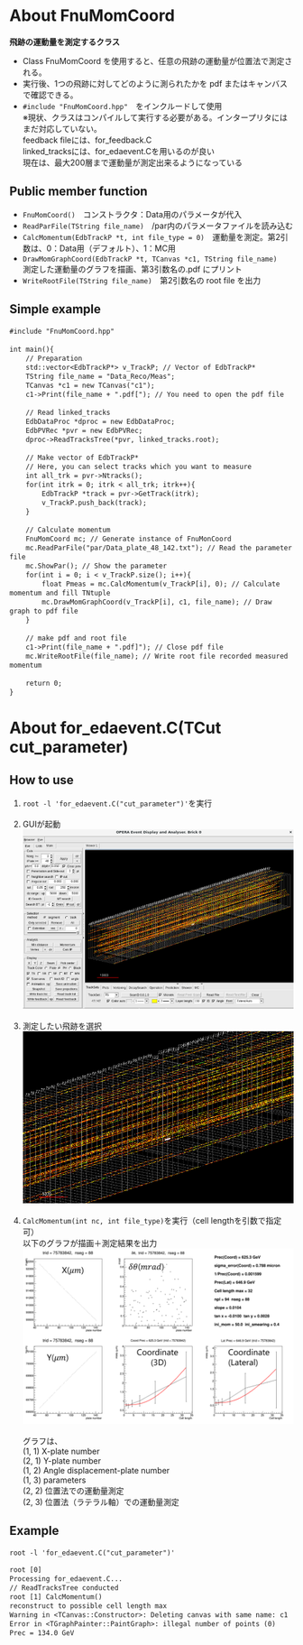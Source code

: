 # About FnuMomCoord
**飛跡の運動量を測定するクラス**<br>
- Class FnuMomCoord を使用すると、任意の飛跡の運動量が位置法で測定される。<br>
- 実行後、1つの飛跡に対してどのように測られたかを pdf またはキャンバスで確認できる。<br>
- `#include "FnuMomCoord.hpp"`　をインクルードして使用<br>
※現状、クラスはコンパイルして実行する必要がある。インタープリタにはまだ対応していない。<br>
feedback fileには、for_feedback.C<br>
linked_tracksには、for_edaevent.Cを用いるのが良い<br>
現在は、最大200層まで運動量が測定出来るようになっている<br>


## Public member function
- `FnuMomCoord()`　コンストラクタ：Data用のパラメータが代入
- `ReadParFile(TString file_name)`　/par内のパラメータファイルを読み込む
- `CalcMomentum(EdbTrackP *t, int file_type = 0)`　運動量を測定。第2引数は、0：Data用（デフォルト）、1：MC用
- `DrawMomGraphCoord(EdbTrackP *t, TCanvas *c1, TString file_name)`<br>
測定した運動量のグラフを描画、第3引数名の.pdf にプリント<br>
- `WriteRootFile(TString file_name)`　第2引数名の root file を出力<br>

## Simple example
```
#include "FnuMomCoord.hpp"

int main(){
    // Preparation
    std::vector<EdbTrackP*> v_TrackP; // Vector of EdbTrackP*
    TString file_name = "Data_Reco/Meas";
    TCanvas *c1 = new TCanvas("c1");
    c1->Print(file_name + ".pdf["); // You need to open the pdf file

    // Read linked_tracks
    EdbDataProc *dproc = new EdbDataProc;
    EdbPVRec *pvr = new EdbPVRec;
    dproc->ReadTracksTree(*pvr, linked_tracks.root);

    // Make vector of EdbTrackP*
    // Here, you can select tracks which you want to measure
    int all_trk = pvr->Ntracks();
    for(int itrk = 0; itrk < all_trk; itrk++){
        EdbTrackP *track = pvr->GetTrack(itrk);
        v_TrackP.push_back(track);
    }

    // Calculate momentum
    FnuMomCoord mc; // Generate instance of FnuMonCoord
    mc.ReadParFile("par/Data_plate_48_142.txt"); // Read the parameter file
    mc.ShowPar(); // Show the parameter
    for(int i = 0; i < v_TrackP.size(); i++){
        float Pmeas = mc.CalcMomentum(v_TrackP[i], 0); // Calculate momentum and fill TNtuple
        mc.DrawMomGraphCoord(v_TrackP[i], c1, file_name); // Draw graph to pdf file
    }

    // make pdf and root file
    c1->Print(file_name + ".pdf]"); // Close pdf file
    mc.WriteRootFile(file_name); // Write root file recorded measured momentum

    return 0;
}

```


# About for_edaevent.C(TCut cut_parameter)
## How to use
1. `root -l 'for_edaevent.C("cut_parameter")'`を実行<br><br>
2. GUIが起動<br>
<img width="500" src=figure/gui.png><br><br>
3. 測定したい飛跡を選択<br>
<img width="500" src=figure/select_track.png><br><br>
4. `CalcMomentum(int nc, int file_type)`を実行（cell lengthを引数で指定可）<br>
以下のグラフが描画＋測定結果を出力<br>
<img width="500" src=figure/RecoMom3.png><br><br>
グラフは、<br>
(1, 1) X-plate number<br>
(2, 1) Y-plate number<br>
(1, 2) Angle displacement-plate number<br>
(1, 3) parameters<br>
(2, 2) 位置法での運動量測定<br>
(2, 3) 位置法（ラテラル軸）での運動量測定<br>

## Example
```
root -l 'for_edaevent.C("cut_parameter")'
```
```
root [0] 
Processing for_edaevent.C...
// ReadTracksTree conducted
root [1] CalcMomentum()
reconstruct to possible cell length max
Warning in <TCanvas::Constructor>: Deleting canvas with same name: c1
Error in <TGraphPainter::PaintGraph>: illegal number of points (0)
Prec = 134.0 GeV
```